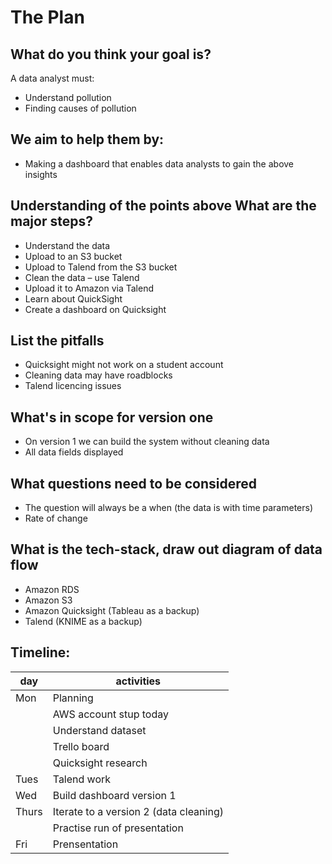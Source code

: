 # The Plan #

## What do you think your goal is? ##
A data analyst must:
-	Understand pollution
-	Finding causes of pollution

## We aim to help them by: ##
-	Making a dashboard that enables data analysts to gain the above insights

## Understanding of the points above What are the major steps? ##
-	Understand the data
-	Upload to an S3 bucket
-	Upload to Talend from the S3 bucket
-	Clean the data – use Talend
-	Upload it to Amazon via Talend
-	Learn about QuickSight 
-	Create a dashboard on Quicksight

## List the pitfalls ##
-	Quicksight might not work on a student account
-	Cleaning data may have roadblocks
-	Talend licencing issues 

## What's in scope for version one ###
-	On version 1 we can build the system without cleaning data
-	All data fields displayed

## What questions need to be considered ##
-	The question will always be a when (the data is with time parameters)
-	Rate of change

## What is the tech-stack, draw out diagram of data flow ##
-	Amazon RDS
-	Amazon S3
-	Amazon Quicksight (Tableau as a backup)
-	Talend (KNIME as a backup)

## Timeline: ##

| day  | activities           | 
| ------ | ------------------ | 
| Mon    | Planning | 
|  | AWS account stup today  | 
| | Understand dataset  |
|   | Trello board  |
|   | Quicksight research  | 
| Tues | Talend work|
| Wed | Build dashboard version 1 |
|Thurs | Iterate to a version 2 (data cleaning)|
| | Practise run of presentation |
| Fri | Prensentation |